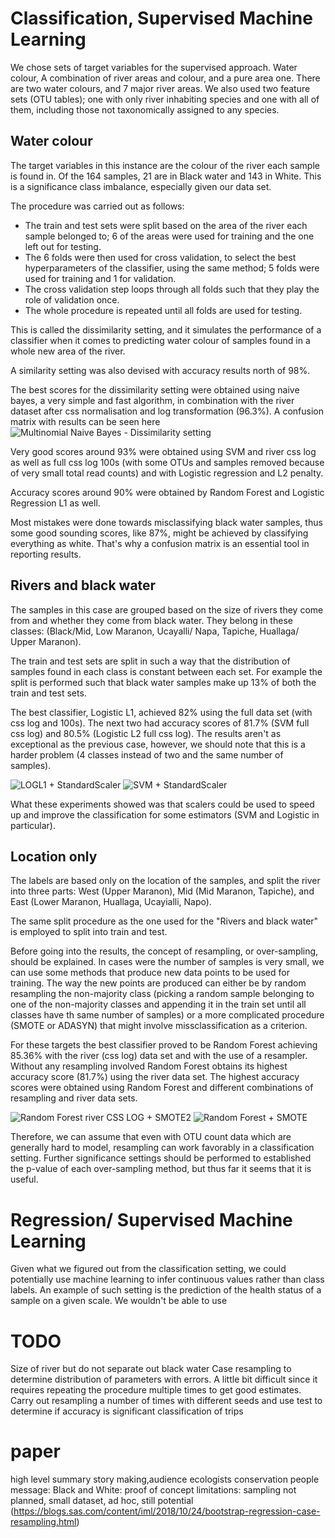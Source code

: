 # Classification, Supervised Machine Learning
We chose  sets of target variables for the supervised  approach. Water colour, A combination of river areas and colour, and a pure area one. There are two water colours, and 7 major river areas. We also used two feature sets (OTU tables); one with only river inhabiting species and one with all of them, including those not taxonomically assigned to any species. 

## Water colour
The target variables in this instance are the colour of the river each sample is found in. Of the 164 samples, 21 are in Black water and 143 in White. This is a significance class imbalance, especially given our data set. 

The procedure was carried out as follows:  
* The train and test sets were split based on the area of the river each sample belonged to; 6 of the areas were used for training and the one left out for testing.  
* The 6 folds were then used for cross validation, to select the best hyperparameters of the classifier, using the same method; 5 folds were used for training and 1 for validation.  
* The cross validation step loops through all folds such that they play the role of validation once.  
* The whole procedure is repeated until all folds are used for testing.  

This is called the dissimilarity setting, and it simulates the performance of a classifier when it comes to predicting water colour of samples found in a whole new area of the river.

A similarity setting was also devised with accuracy results north of 98%.

The best scores for the dissimilarity setting were obtained using naive bayes, a very simple and fast algorithm, in combination with the river dataset after css normalisation and log transformation (96.3%). A confusion matrix with results can be seen here
![Multinomial Naive Bayes - Dissimilarity setting](images/dis_mnb_riv.png)

Very good scores around 93% were obtained using SVM and river css log as well as full css log 100s (with some OTUs and samples removed because of very small total read counts) and with Logistic regression and L2 penalty.

Accuracy scores around 90% were obtained by Random Forest and Logistic Regression L1 as well.

Most mistakes were done towards misclassifying black water samples, thus some good sounding scores, like 87%, might be achieved by classifying everything as white. That's why a confusion matrix is an essential tool in reporting results.

## Rivers and black water
The samples in this case are grouped based on the size of rivers they come from and whether they come from black water. They belong in these classes: (Black/Mid, Low Maranon, Ucayalli/ Napa, Tapiche, Huallaga/ Upper Maranon).

The train and test sets are split in such a way that the distribution of samples found in each class is constant between each set. For example the split is performed such that black water samples make up 13% of both the train and test sets.

The best classifier, Logistic L1, achieved 82% using the full data set (with css log and 100s). The next two had accuracy scores of 81.7% (SVM full css log) and 80.5% (Logistic L2 full css log). The results aren't as exceptional as the previous case, however, we should note that this is a harder problem (4 classes instead of two and the same number of samples).

![LOGL1 + StandardScaler](images/riv_logl1_full100s_sc.png)
![SVM + StandardScaler](images/riv_svm_full_sc.png)


What these experiments showed was that scalers could be used to speed up and improve the classification for some estimators (SVM and Logistic in particular).


## Location only 
The labels are based only on the location of the samples, and split the river into three parts: West (Upper Maranon), Mid (Mid Maranon, Tapiche), and East (Lower Maranon, Huallaga, Ucayialli, Napo).

The same split procedure as the one used for the "Rivers and black water" is employed to split into train and test.

Before going into the results, the concept of resampling, or over-sampling, should be explained. In cases were the number of samples is very small, we can use some methods that produce new data points to be used for training. The way the new points are produced can either be by random resampling the non-majority class (picking a random sample belonging to one of the non-majority classes and appending it in the train set until all classes have th same number of samples) or a more complicated procedure (SMOTE or ADASYN) that might involve missclassification as a criterion.

For these targets the best classifier proved to be Random Forest achieving 85.36% with the river (css log) data set and with the use of a resampler. Without any resampling involved Random Forest obtains its highest accuracy score (81.7%) using the river data set. The highest accuracy scores were obtained using Random Forest and different combinations of resampling and river data sets.

![Random Forest river CSS LOG + SMOTE2](images/loc_rfr_rivcsslog_smote2.png)
![Random Forest + SMOTE](images/loc_rfr_riv_smote.png)


Therefore, we can assume that even with OTU count data which are generally hard to model, resampling can work favorably in a classification setting. Further significance settings should be performed to established the p-value of each over-sampling method, but thus far it seems that it is useful. 



# Regression/ Supervised Machine Learning
Given what we figured out from the classification setting, we could potentially use machine learning to infer continuous values rather than class labels. An example of such setting is the prediction of the health status of a sample on a given scale. We wouldn't be able to use  

# TODO
Size of river but do not separate out black water
Case resampling to determine distribution of parameters with errors. A little bit difficult since it requires repeating the procedure multiple times to get good estimates.
Carry out resampling a number of times with different seeds and use test to determine if accuracy is significant
classification of trips

# paper
high level summary story making,audience ecologists conservation people
message:
Black and White: proof of concept
limitations: sampling not planned, small dataset, ad hoc, still potential 
(https://blogs.sas.com/content/iml/2018/10/24/bootstrap-regression-case-resampling.html)

